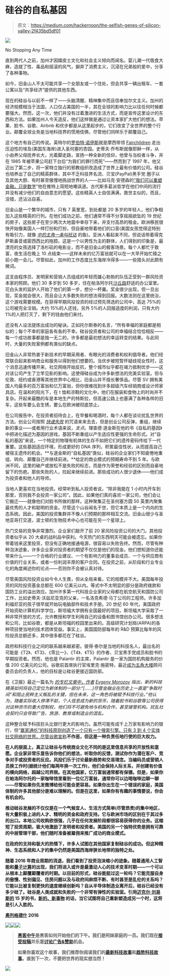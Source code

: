 # 硅谷的自私基因

> 原文：<https://medium.com/hackernoon/the-selfish-genes-of-silicon-valley-2f435bd5df01>

![](img/3d0ef005f7086f87238297046641a8b5.png)

No Stopping Any Time

直到两代人之前，加州才因嬉皮士文化和社会主义倾向而闻名。婴儿潮一代吸食大麻，造就了性、毒品和摇滚的风气，摒弃了消费主义，沉浸在兄弟般的爱中，分享了各种事物。

如今，旧金山人不太可能共享一个女朋友或一个住处，但会共享一辆出租车、一套公寓以及“共享经济”提供的其他东西。

现在的硅谷与以前不一样了——头脑清醒、精神集中而且信奉加尔文主义。加州的经济规模相当于法国，人口仅占美国的一半，其在全球的影响力比以往任何时候都要强大。然而，这一次，他们并没有过着激进的生活方式，而是宣传这里设计的东西和方法。如果加州人今天造反，他们这样做是通过让资本家扩大他们的想法。苹果、脸书、谷歌、Airbnb 和优步都是从这里起步的，它们改变了全世界的整个行业。颠覆全球业务是当地科技界的惯用伎俩，尽管他们同样乐于颠覆自己。

这个地方有自己的传说。英特尔的[罗伯特·诺伊斯](https://g.co/kgs/3NS5k)就是摩西带领 [Fairchildren](https://en.wikipedia.org/wiki/Traitorous_eight) 走出压迫性的埃及(美国东海岸)进入圣何塞的杏园。史蒂夫·乔布斯就像耶稣一样，从小由养父母抚养长大，光着脚走路，宣扬一种全新的信仰，他曾与当权者斗争，并在 1985 年被苹果公司赶下台后“为我们的罪行而死”——然而到了 1997 年，他又迈出了第二步，将一家特立独行的邪教组织改造成了世界上最有价值的公司。硅谷也培养出了自己的精英群体，其中不乏科技界名流、贝宝(PayPal)黑手党 圈子以及其他大胆、有时甚至傲慢地挑战世界的人——比如马克·安德森的[“我们可以重塑金融，只是数字](https://g.co/kgs/UppWY)”他在推特上简短地嘲讽道。古代斯多葛派哲学在他们中间的流行并没有减少他们的自由意志的愿望。这些精英人士自信满满，救世主似的，而且，没错，还沾沾自喜。

旧金山是一个繁华的城市，只有 7 英里宽，到处都是 20 多岁的年轻人，他们争相加入这些精英的行列。在他们成功之前，他们通常不得不分享摇摇欲坠的 19 世纪的房子，这些房子在至少两次大地震中幸存下来，并支付高昂的租金。欧洲移民很快开始像美国人一样打扮和打扮，但自豪地带着他们的口音(美国女孩觉得这特别有吸引力，就像 [*中的主角一条叫旺达*](https://g.co/kgs/WmI1v) 的鱼)。亚洲人看起来不同，但说话带着得克萨斯鼻音或密西西比的拖腔。这是一个以男性为主的群体，人们得到的印象是，最漂亮的女孩选择了洛杉矶的电影业，而不是旧金山的极客场景。每个人都忙于致富，夜生活在晚上 10 点结束——这样未来的亿万富翁就可以在一大早开始忙碌之前小跑一会儿。尽管如此，加州的工作态度比东海岸冷得多——一些猎头对此颇有微词。

这支由程序员、发明家和营销人员组成的年轻而雄心勃勃的队伍正受到一群风险资本家的照顾。他们 30 多岁到 50 多岁，住在帕洛阿尔托[沙丘路](https://en.wikipedia.org/wiki/Sand_Hill_Road)舒适的办公室里。花白头发的监护人开始了他们的第一步，想分一杯羹。奖金很少出现，但一旦出现，奖金就会很大，而且会让大多数失败的想法得到回报。大数法则在这里统治，这个游戏需要规模。在获得早期风投投资的经过预先筛选的公司中，高达 75%的公司被完全注销。大约 15%的人还钱，另外 5%的人回报适度的利润，只有大约 1%的人把灯灭了，剩下的钱由他们来付。

还没有人设法提炼出成功的秘诀。正如托尔斯泰的名言，“所有幸福的家庭都是相似的；每个不幸的家庭各有各的不幸。硅谷投资者和公司的幸福结合恰恰相反——每一个成功故事都是独一无二的，许多都是最初想法的幸运转变的结果。与此同时，大量的失败案例都有类似的缺点。

旧金山人非常热衷于新技术的早期采用者、有眼光的消费者和权利倡导者。他们经常联合起来影响商业和服务以得到他们想要的。当优步被短暂怀疑歧视女性时，这个消息迅速传播开来，社交网络开始反抗，整个城市似乎都在竭力抵制优步——这对该公司产生了立竿见影的影响。这使得硅谷成为许多新想法的完美实验室。但与伦敦、纽约或香港等其他世界中心相比，旧金山并不擅长奢侈品。尽管 SV 拥有美国人均最多的百万富翁和亿万富翁，但你很难找到许多超级汽车经销商或设计师家具店。在温和的阳光下，在 t 恤和凉鞋的文化中，他们在服装和食物上的时尚并不复杂。开起来最酷的车是本地生产的特斯拉，但高速公路上也塞满了各种各样的旧车，这些车要么会生锈，要么在欧洲被彻底禁止。

在公司报告中，在投资者招待会上，在早餐和喝酒时，每个人都在谈论扰乱世界的方法。创业公司按照 [*快速失败*](http://www.amazon.co.uk/dp/B005PR422K/ref=dp-kindle-redirect?_encoding=UTF8&btkr=1) 的咒语来来去去，但是创业公司反弹，重组，继续新的事业——或者用行业术语来说，*支点*。理查德·道金斯在他的书《自私的基因》中把进化描述为基因的游戏，基因不断重组以产生适应性更强的生命形式。对“自私的基因”来说，一个特定的物理有机体的生存不如把它们的遗传密码传给下一代重要。这些基因适应环境，形成更好的 DNA 序列，积累最佳性状，从而提高自己被宿主遗传的机会。**与道金斯的“自私基因”类似，硅谷的企业家们不知疲倦地重组、转向、颠覆自己并继续前进。**给定的商业模式的预期寿命不到 5 年。与欧洲不同，这里的破产或放松不是失败的标志，而是作为荣誉和经验的区别而自豪地留下的伤疤。那些失败的人，捡起来继续前进。那些成功的人很少退休——他们成为投资者和他人的导师。

当地人更喜欢在当地投资。经常听到私人投资者说，“除非我能在 1 小时内开车到那里，否则我不会投资一家公司”。因此，如果他们真的喜欢一家公司，他们会让它搬迁——就像他们对脸书所做的那样。这种聚集正在圣何塞方圆 50 英里内聚集最优秀的人才和聪明的资金。尽管这个山谷闻名于世，但它本质上是一个内向的生态系统。因此，美国的投资集群并不像人们预期的那样相互交流。旧金山很少与圣地亚哥打交道，波士顿的生物技术中心也可能在另一个星球上。

热门交易的竞争非常激烈。企业家们敲开了前 20 家风险投资公司的大门。其他投资者似乎从 20 大桌的战利品中获利。今天热门的东西明天可能会被遗忘。如果你带着钱来这里投资，但没有正确地接通电源，很容易以失败告终。然而，尽管有种种泡沫迹象，许多企业家对投资者的期望不仅仅是他们的现金。他们想知道你还能带来什么——一个合格的行业建议、一个有影响力的董事会成员、一个与供应商有价值的行业关系，或者一份利润丰厚的客户合同。在投资之前，从阶段和行业专业化的角度阐述你的论点——否则你不会被认真对待。

尽管美国风险投资业如今令人生畏，但从全局来看，它的规模并不大。美国每年投资的风险投资基金总额在 600 亿美元以内。等式中不太明显的部分是政府拨款和国防工业的溢出效应。加州许多第一代科技企业家的父母都在航空航天和国防公司工作，比如史蒂夫·沃兹尼亚克的父亲，一名洛克希德·马丁公司的工程师。许多加利福尼亚的孩子很早就开始玩电脑部件和技术手册。20 世纪 60 年代，美国政府开始资助计算机科学学位，斯坦福大学拥有全国最好的项目。斯坦福大学采取了一种非常开放的方式，允许教授和学生利用自己的设备和图书馆创办公司。很多想法和公司，比如谷歌，都是从斯坦福的校园里出来的。高级研究计划局(ARPA)的各种项目使当地的技术团体受益。事实上，美国国防部每年的 R&D 预算比每年的风险投资总额还多，其中很多都花在了硅谷。

政府和科技行业之间的联系越来越紧密。彼得·泰尔是当地的科技名人，最出名的可能是《T2》、《T3》、《零比一》、《T4》、《T5》的作者、贝宝黑手党成员和脸书的早期投资者。然而，他也是 Palantir 的主席，Palantir 是一家为国防机构服务的价值 200 亿美元的公司。谷歌前首席执行官埃里克·施密特，最近[成为五角大楼](http://reut.rs/1oPpRLq)顾问委员会的负责人，他的目标是让硅谷更接近国防部。

在《卫报》最近一篇名为 [*的专栏文章中，作者*](http://gu.com/p/4hpqf/sbl) *[Evgeny Morozov](http://www.evgenymorozov.com) 指出，新的科技精英如何将自己定位为新体制的一部分:“[……]尽管金融业在历史上一直是“争取时间”和阻止民粹主义叛乱的关键，但在未来，这一角色将被赋予科技行业。”他认为，随着实际收入停滞不前，个人信息成为新的货币，随着脸书和谷歌等公司获得对这种货币的重大控制权，他们将不可避免地与机构合作，甚至接管机构。扰乱社会契约只会导致广告、旅游、教育或制造业的混乱。*

这种整合赋予科技巨头比银行更大的影响力。虽然可能有成千上万家有影响力的银行，但“[赢家通吃”的科技原则创造了一个只有一个搜索引擎、只有 3 到 4 个实体社交网络的世界。尽管谷歌宣称](http://www.newyorker.com/tech/elements/in-silicon-valley-now-its-almost-always-winner-takes-all)[](http://time.com/4060575/alphabet-google-dont-be-evil/)**不作恶，但这是一种负责任地行使的巨大权力。**

**在人的层面上，真正让硅谷与传统商业文化不同的是这里信息共享的开放性和意愿。企业家非常乐意告诉你他们的想法，听取你的反馈，测试你作为潜在客户、竞争对手或投资者的反应。风投们乐于讨论最新趋势和交易理念。当编码员或营销人员换工作时(据统计他们每两年换一次工作)，他们会保持人际关系，并创建有价值的横向网络，超越公司界限。在其他国家，亿万富翁通常都有保镖。但是，如果你在帕洛阿尔托的一家咖啡馆里看到一位亿万富翁，通常你可以边喝咖啡边聊一聊——尽管如果你先发微博给他可能会更容易。如果你出生在一个错误的家庭，美国体制的许多其他部分是难以理解的。但是在这里，如果你有有趣的事情要说，你会有机会的。**

**推动硅谷发展的不仅仅是在一个气候宜人、生活方式简单(尽管昂贵)的集中地区，有大量积极上进的人才、精明的资金和政府支持。它与欧洲市场的区别在于其过多的出口。本地公司收购欲很强，几乎在任何发展阶段都很容易获得你的业务。这缩短了投资周期，极大地激励了发明者和投资者。美国的另一个独特优势是拥有可靠的中层管理干部，他们随时准备被雇佣来推广成功的商业模式。**

**在政府的支持和极大的热情下，许多人试图在其他国家复制硅谷的成功。但这种精神、生态系统和人才的集中仍然是美国西海岸狭长地带的独特之处。**

**随着 2016 年商业周期的消退，我们看到了投资泡沫缩小的迹象。随着通用人工智能和[量子计算](https://en.wikipedia.org/wiki/Quantum_computing)的出现，我们将进入或许是最激动人心的技术变革时期——一个可以从根本上颠覆颠覆者的时期。以目前的形式，硅谷能挺过这一轮吗？它能克服自身的傲慢、性别偏见、住房问题以及与政府间麻烦不断、有时甚至是乱伦的关系吗？它能以比被复制更快的速度继续创新吗？自从半导体制造业离开后，硅谷已经没有多少硅了。硅谷是人类成就和失败的一个非常有弹性的实验室。引用[迈克尔·刘易斯的](http://michaellewiswrites.com/index.html#top) 15 岁的书，[新的、新事物](http://www.amazon.co.uk/dp/B008UXLJN6/ref=dp-kindle-redirect?_encoding=UTF8&btkr=1) 的话，当它试图将自己重新塑造成另一个时，这将是引人入胜的。**

**[奥列格德什](https://uk.linkedin.com/in/olegdesh) 2016**

**[![](img/50ef4044ecd4e250b5d50f368b775d38.png)](http://bit.ly/HackernoonFB)****[![](img/979d9a46439d5aebbdcdca574e21dc81.png)](https://goo.gl/k7XYbx)****[![](img/2930ba6bd2c12218fdbbf7e02c8746ff.png)](https://goo.gl/4ofytp)**

> **[黑客中午](http://bit.ly/Hackernoon)是黑客如何开始他们的下午。我们是阿妹家庭的一员。我们现在[接受投稿](http://bit.ly/hackernoonsubmission)并乐意[讨论广告&赞助](mailto:partners@amipublications.com)机会。**
> 
> **如果你喜欢这个故事，我们推荐你阅读我们的[最新科技故事](http://bit.ly/hackernoonlatestt)和[趋势科技故事](https://hackernoon.com/trending)。直到下一次，不要把世界的现实想当然！**

**[![](img/be0ca55ba73a573dce11effb2ee80d56.png)](https://goo.gl/Ahtev1)**